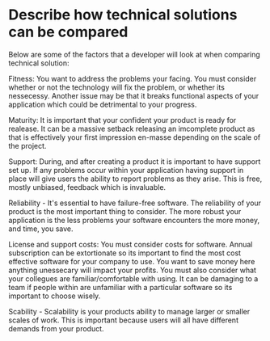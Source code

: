# Describe how technical solutions can be compared
Below are some of the factors that a developer will look at when comparing technical solution:

Fitness: You want to address the problems your facing. You must consider whether or not the technology will fix the problem, or whether its nessecessy. Another issue may be that it breaks functional aspects of your application which could be detrimental to your progress.

Maturity: It is important that your confident your product is ready for realease. It can be a massive setback releasing an imcomplete product as that is effectively your first impression en-masse depending on the scale of the project.

Support: During, and after creating a product it is important to have support set up. If any problems occur within your application having support in place will give users the ability to report problems as they arise. This is free, mostly unbiased, feedback which is invaluable. 

Reliability - It's essential to have failure-free software. The reliability of your product is the most important thing to consider. The more robust your application is the less problems your software encounters the more money, and time, you save.

License and support costs: You must consider costs for software. Annual subscription can be extortionate so its important to find the most cost effective software for your company to use. You want to save money here anything unessecary will impact your profits. You must also consider what your collegues are familiar/comfortable with using. It can be damaging to a team if people within are unfamiliar with a particular software so its important to choose wisely.

Scability - Scalability is your products ability to manage larger or smaller scales of work. This is important because users will all have different demands from your product.
